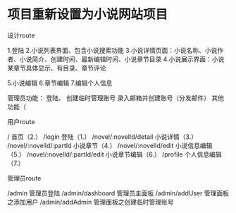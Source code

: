 # 项目重新设置为小说网站项目

设计route

1.登陆
2.小说列表界面、包含小说搜索功能
3.小说详情页面：小说名称、小说作者、小说简介、创建时间、最新编辑时间、小说章节目录
4.小说展示界面：小说某章节具体显示、有目录、章节评论

5.小说编辑
6.章节编辑
7.编辑个人信息

管理员功能：
登陆、
创建临时管理账号
录入邮箱并创建账号（分发邮件）
其他功能（

用户route

/                               首页（2.）
/login                          登陆（1.）
/novel/:novelId/detail          小说详情（3.）
/novel/:novelId/:partId         小说章节（4.）
/novel/:novelId/edit            小说信息编辑（5.）
/novel/:novelId/:partId/edit    小说章节编辑（6.）
/profile                        个人信息编辑（7.）

管理员route

/admin                          管理员登陆
/admin/dashboard                管理员主面板
/admin/addUser                  管理面板之添加用户
/admin/addAdmin                 管理面板之创建临时管理账号
